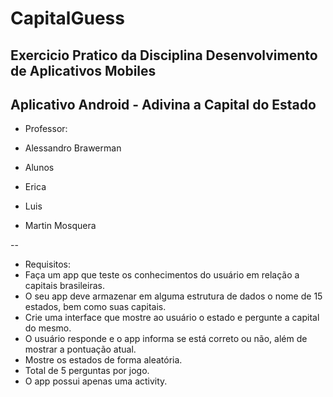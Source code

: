 # CapitalGuess

## Exercicio Pratico da Disciplina Desenvolvimento de Aplicativos Mobiles
## Aplicativo Android - Adivina a Capital do Estado

- Professor:
- Alessandro Brawerman

- Alunos

- Erica
- Luis 
- Martin Mosquera

--
- Requisitos:
- Faça um app que teste os conhecimentos do usuário em relação a capitais brasileiras.
- O seu app deve armazenar em alguma estrutura de dados o nome de 15 estados, bem como suas capitais.
- Crie uma interface que mostre ao usuário o estado e pergunte a capital do mesmo.
- O usuário responde e o app informa se está correto ou não, além de mostrar a pontuação atual.
- Mostre os estados de forma aleatória.
- Total de 5 perguntas por jogo.
- O app possui apenas uma activity.
